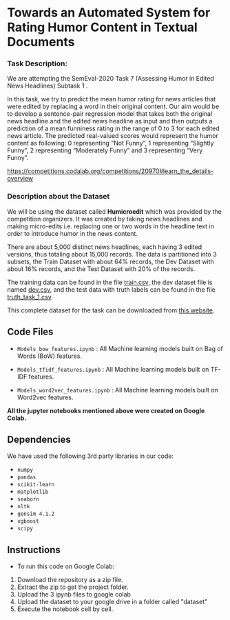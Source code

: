 # Towards an Automated System for Rating Humor Content in Textual Documents

### Task Description:

We are attempting the SemEval-2020 Task 7 (Assessing Humor in Edited News Headlines) Subtask 1 . 

In this task, we try to predict the mean humor rating for news articles that were edited by replacing a word in their original content. Our aim would be to develop a sentence-pair regression model that takes both the original news headline and the edited news headline as input and then outputs a prediction of a mean funniness rating in the range of 0 to 3 for each edited news article. The predicted real-valued scores would represent the humor content as following:
0 representing “Not Funny”, 1 representing “Slightly Funny”, 2 representing “Moderately Funny” and 3 representing “Very Funny”.

https://competitions.codalab.org/competitions/20970#learn_the_details-overview

### Description about the Dataset

We will be using the dataset called **Humicroedit** which was provided by the competition organizers. It was created by taking news headlines and making micro-edits i.e. replacing one or two words in the headline text in order to introduce humor in the news content. 

There are about 5,000 distinct news headlines, each having 3 edited versions, thus totaling about 15,000 records. The data is partitioned into 3 subsets, the Train Dataset with about 64% records, the Dev Dataset with about 16% records, and the Test Dataset with 20% of the records. 

The training data can be found in the file [train.csv](train.csv), the dev dataset file is named [dev.csv](dev.csv), and the test data with truth labels can be found in the file [truth_task_1.csv](truth_task_1.csv).

This complete dataset for the task can be downloaded from [this website](https://cs.rochester.edu/u/nhossain/humicroedit.html). 

## Code Files

* `Models_bow_features.ipynb` : All Machine learning models built on Bag of Words (BoW) features.

* `Models_tfidf_features.ipynb` : All Machine learning models built on TF-IDF features.

* `Models_word2vec_features.ipynb` : All Machine learning models built on Word2vec features.

**All the jupyter notebooks mentioned above were created on Google Colab.**


## Dependencies

We have used the following 3rd party libraries in our code:

* `numpy`
* `pandas`
* `scikit-learn`
* `matplotlib`
* `seaborn`
* `nltk`
* `gensim 4.1.2`
* `xgboost`
* `scipy`


## Instructions

* To run this code on Google Colab:

1. Download the repository as a zip file.
2. Extract the zip to get the project folder.
3. Upload the 3 ipynb files to google colab
4. Upload the dataset to your google drive in a folder called "dataset"
5. Execute the notebook cell by cell.
